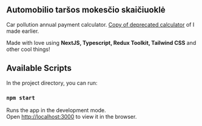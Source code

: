 ## Automobilio taršos mokesčio skaičiuoklė

Car pollution annual payment calculator. [Copy of deprecated calculator](https://github.com/akuul/cocalc) of I made earlier.

Made with love using **NextJS, Typescript, Redux Toolkit, Tailwind CSS** and other cool things!

## Available Scripts

In the project directory, you can run:

### `npm start`

Runs the app in the development mode.  
Open [http://localhost:3000](http://localhost:3000) to view it in the browser.
